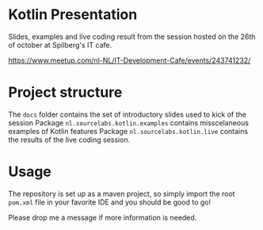 # Kotlin Presentation

Slides, examples and live coding result from the session hosted on the 26th of october at Spilberg's IT cafe.

https://www.meetup.com/nl-NL/IT-Development-Cafe/events/243741232/

# Project structure

The `docs` folder contains the set of introductory slides used to kick of the session
Package `nl.sourcelabs.kotlin.examples` contains misscelaneous examples of Kotlin features
Package `nl.sourcelabs.kotlin.live` contains the results of the live coding session.

# Usage

The repository is set up as a maven project, so simply import the root `pom.xml` file in your favorite IDE and you should be good to go!

Please drop me a message if more information is needed.
